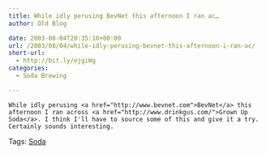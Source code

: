 ```yaml
---
title: While idly perusing BevNet this afternoon I ran ac…
author: Old Blog

date: 2003-08-04T20:35:18+00:00
url: /2003/08/04/while-idly-perusing-bevnet-this-afternoon-i-ran-ac/
short-url:
  - http://bit.ly/ejgiWg
categories:
  - Soda Brewing

---
```

<div class='microid-http+http:sha1:5fdd9e739c4428da3a9513c8c40088da663ae68e'>
  
    While idly perusing <a href="http://www.bevnet.com">BevNet</a> this afternoon I ran across <a href="http://www.drinkgus.com/">Grown Up Soda</a>. I think I'll have to source some of this and give it a try. Certainly sounds interesting.
  
</div>

<div class="st-post-tags">
  Tags: <a href="http://www.cavort.org/tag/soda/" title="Soda" rel="tag">Soda</a><br />
</div>